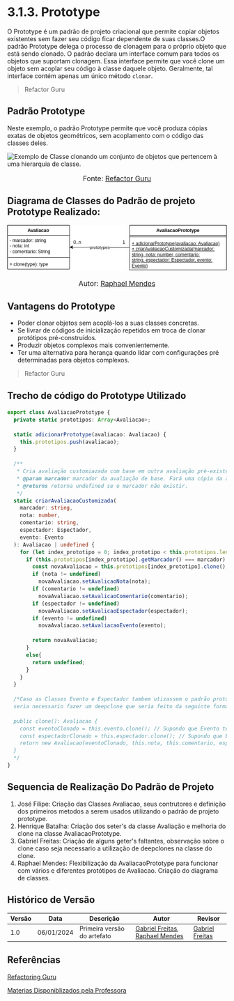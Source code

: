 # 3.1.3. Prototype

O Prototype é um padrão de projeto criacional que permite copiar objetos existentes sem fazer seu código ficar dependente de suas classes.O padrão Prototype delega o processo de clonagem para o próprio objeto que está sendo clonado. O padrão declara um interface comum para todos os objetos que suportam clonagem. Essa interface permite que você clone um objeto sem acoplar seu código à classe daquele objeto. Geralmente, tal interface contém apenas um único método `clonar`.
>Refactor Guru

## Padrão Prototype

Neste exemplo, o padrão Prototype permite que você produza cópias exatas de objetos geométricos, sem acoplamento com o código das classes deles.

![Exemplo de Classe clonando um conjunto de objetos que pertencem à uma hierarquia de classe.](https://refactoring.guru/images/patterns/diagrams/prototype/example.png?id=47bc6c1058cb100b81e675b5ca6bda6c)
<font size="3"><p style="text-align: center">Fonte: [Refactor Guru](https://refactoring.guru/pt-br/design-patterns/prototype)</p></font>

## Diagrama de Classes do Padrão de projeto Prototype Realizado:

![ Diagrama Prototype ](..\assets\prototype.png)
<font size="3"><p style="text-align: center">Autor: [Raphael Mendes](https://github.com/Raphides)</p></font>

## Vantagens do Prototype

* Poder clonar objetos sem acoplá-los a suas classes concretas.
* Se livrar de códigos de inicialização repetidos em troca de clonar protótipos pré-construídos.
* Produzir objetos complexos mais convenientemente.
* Ter uma alternativa para herança quando lidar com configurações pré determinadas para objetos complexos.
> Refactor Guru
## Trecho de código do Prototype Utilizado

```typescript
export class AvaliacaoPrototype {
  private static prototipos: Array<Avaliacao>;

  static adicionarPrototype(avaliacao: Avaliacao) {
    this.prototipos.push(avaliacao);
  }

  /**
   * Cria avaliação customiazada com base em outra avaliação pré-existente.
   * @param marcador marcador da avaliação de base. Fará uma cópia da avaliação com esse marcador. A avaliaçãod deve ter sido colocada na lista de protótipos com o método 'adicionarPrototype'.
   * @returns retorna undefined se o marcador não existir.
   */
  static criarAvaliacaoCustomizada(
    marcador: string,
    nota: number,
    comentario: string,
    espectador: Espectador,
    evento: Evento
  ): Avaliacao | undefined {
    for (let index_prototipo = 0; index_prototipo < this.prototipos.length; index_prototipo++) {
      if (this.prototipos[index_prototipo].getMarcador() === marcador) {
        const novaAvaliacao = this.prototipos[index_prototipo].clone();
        if (nota != undefined)
          novaAvaliacao.setAvalicaoNota(nota);
        if (comentario != undefined)
          novaAvaliacao.setAvalicaoComentario(comentario);
        if (espectador != undefined)
          novaAvaliacao.setAvalicaoEspectador(espectador);
        if (evento != undefined)
          novaAvaliacao.setAvaliacaoEvento(evento);

        return novaAvaliacao;
      }
      else{
        return undefined;
      }
    }
  }

  /*Caso as Classes Evento e Espectador tambem utizassem o padrão prototype (tivessem clones),
  seria necessario fazer um deepclone que seria feito da seguinte forma:

  public clone(): Avaliacao {
    const eventoClonado = this.evento.clone(); // Supondo que Evento tenha um método clone
    const espectadorClonado = this.espectador.clone(); // Supondo que Espectador tenha um método clone
    return new Avaliacao(eventoClonado, this.nota, this.comentario, espectadorClonado);
  }
  */
}
```

## Sequencia de Realização Do Padrão de Projeto

1. José Filipe: Criação das Classes Avaliacao, seus contrutores e definição dos primeiros metodos a serem usados utilizando o padrão de projeto prototype.
2. Henrique Batalha: Criação dos seter's da classe Avaliação e melhoria do clone na classe AvaliacaoPrototype.
3. Gabriel Freitas: Criação de alguns geter's faltantes, observação sobre o clone caso seja necessario a utilização de deepclones na classe do clone.
4. Raphael Mendes: Flexibilização da AvaliacaoPrototype para funcionar com vários e diferentes protótipos de Avaliacao. Criação do diagrama de classes.




## Histórico de Versão
| Versão | Data       | Descrição                                      | Autor               | Revisor               |
|--------|------------|------------------------------------------------|---------------------|-----------------------|
| 1.0    | 06/01/2024 | Primeira versão do artefato | [Gabriel Freitas](https://github.com/gabrielfreitass1), [Raphael Mendes](https://github.com/Raphides)| [Gabriel Freitas](https://github.com/gabrielfreitass1)|

## Referências

[Refactoring Guru](https://refactoring.guru/pt-br/design-patterns/prototype)

[Materias Disponiblizados pela Professora](https://aprender3.unb.br/course/view.php?id=23388&section=8)

